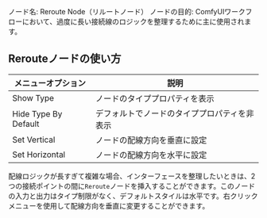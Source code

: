 
ノード名: Reroute Node（リルートノード）
ノードの目的: ComfyUIワークフローにおいて、過度に長い接続線のロジックを整理するために主に使用されます。

## Rerouteノードの使い方
| メニューオプション | 説明 |
| --- | --- |
| Show Type | ノードのタイププロパティを表示 |
| Hide Type By Default | デフォルトでノードのタイププロパティを非表示 |
| Set Vertical | ノードの配線方向を垂直に設定 |
| Set Horizontal | ノードの配線方向を水平に設定 |

配線ロジックが長すぎて複雑な場合、インターフェースを整理したいときは、2つの接続ポイントの間に```Reroute```ノードを挿入することができます。このノードの入力と出力はタイプ制限がなく、デフォルトスタイルは水平です。右クリックメニューを使用して配線方向を垂直に変更することができます。